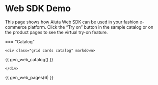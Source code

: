 # Web SDK Demo

This page shows how Aiuta Web SDK can be used in your fashion e-commerce platform. Click the “Try on” button in the sample catalog or on the product pages to see the virtual try-on feature.

<script src="https://static.aiuta.com/sdk/v0.0.46/index.umd.js"></script>

<script>
    let aiuta = null;

    function initWebSdk() {
        if (typeof Aiuta === 'undefined') {
            setTimeout(initWebSdk, 100);
            return;
        }

        aiuta = new Aiuta("{{ aiuta.api_key }}");
        console.log('Aiuta SDK initialized successfully');
    }

    function startTryOn(productId) {
        if (!aiuta) {
            initWebSdk();
            setTimeout(() => startTryOn(productId), 100);
            return;
        }
        
        console.log(`Starting try-on for product ID: ${productId}`);
        aiuta.startGeneration(productId);
    }

    document.addEventListener('DOMContentLoaded', initWebSdk);

</script>

=== "Catalog"

    <div class="grid cards catalog" markdown>

{{ gen_web_catalog() }}

    </div>

{{ gen_web_pages(6) }}
